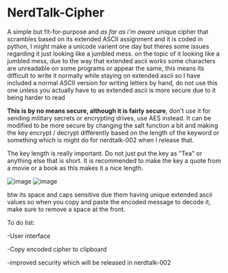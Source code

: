 # NerdTalk-Cipher
A simple but fit-for-purpose and *as far as i'm aware* unique cipher that scrambles based on its extended ASCII assignment and it is coded in python, I might make a unicode varient one day but theres some issues regarding it just looking like a jumbled mess.
on the topic of it looking like a jumbled mess, due to the way that extended ascii works some characters are unreadable on some programs or appear the same, this means its difficult to write it normally while staying on extended ascii so I have included a normal ASCII version for writing letters by hand, do not use this one unless you actually have to as extended ascii is more secure due to it being harder to read

**This is by no means secure, although it is fairly secure**, don't use it for sending military secrets or encrypting drives, use AES instead. It can be modified to be more secure by changing the salt function a bit and making the key encrypt / decrypt differently based on the length of the keyword or something which is might do for nerdtalk-002 when I release that.

The key length is really important. Do not just put the key as "Tea" or anything else that is short.
It is recommended to make the key a quote from a movie or a book as this makes it a nice length.

![image](https://github.com/user-attachments/assets/1aa02317-97a7-4aeb-9ade-88d362ca6cb1)
![image](https://github.com/user-attachments/assets/14c270de-27c8-4310-bb01-df06fb6e90fe)

btw its space and caps sensitive due them having unique extended ascii values so when you copy and paste the encoded message to decode it, make sure to remove a space at the front.



To do list:


  -User interface

  
  -Copy encoded cipher to clipboard

  
  -improved security which will be released in nerdtalk-002
